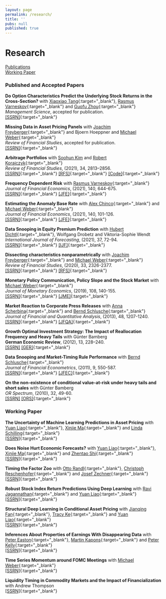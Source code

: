 ```yaml
---
layout: page
permalink: /research/
title: ''
pubs: null
published: true
---
```



<!-- Styles your button (this is a black square with white text) -->
<style>
  .back-to-top {
    background-color: #000000;
    color: #FFFFFF;
    opacity: 0;
    transition: opacity .6s ease-in-out;
    z-index: 999;
    position: fixed;
    right: 20px;
    bottom: 20px;
    width: 50px;
    height: 50px;
    box-sizing: border-box;
    border-radius: 0%;
  }

  a.back-to-top {
    font-weight: 1000;
    letter-spacing: 2px;
    font-size: 14px;
    text-transform: uppercase;
    text-align: center;
    line-height: 1.6;
    padding-left: 2px;
    padding-top: 14px;
  }

  .back-to-top:hover, .back-to-top:focus, .back-to-top:visited {
    color: #FFFFFF;
  }

  .back-to-top.show {
    opacity: 1;
  }
</style>

<!-- Adds the back to top link to your website -->
<a href="#" id="back-to-top" class="back-to-top" style="display: inline;">Top</a>

<!-- Fades in the button when you scroll down -->
<script>
  var link = document.getElementById("back-to-top");
  var amountScrolled = 250;

  window.addEventListener('scroll', function(e) {
      if ( window.pageYOffset > amountScrolled ) {
          link.classList.add('show');
      } else {
          link.className = 'back-to-top';
      }
  });  
<!-- Scrolls to Top -->
  link.addEventListener('click', function(e) {
      e.preventDefault();

      var distance = 0 - window.pageYOffset;
      var increments = distance/(500/16);
      function animateScroll() {
          window.scrollBy(0, increments);
          if (window.pageYOffset <= document.body.offsetTop) {
              clearInterval(runAnimation);
          }
      };
      // Loop the animation function
      var runAnimation = setInterval(animateScroll, 16);
  });
</script>


# Research

[Publications](#pubs) <br> [Working Paper](#wp)


### <a id="pubs"></a>Published and Accepted Papers ###

**Do Option Characteristics Predict the Underlying Stock Returns in the Cross-Section?**  with [Xiaoxiao Tang](https://sites.google.com/view/xiaoxiaotang-homepage){:target="_blank"}, [Rasmus Varneskov](https://sites.google.com/site/rasmusvarneskov/home){:target="_blank"} and [Guofu Zhou](http://apps.olin.wustl.edu/faculty/zhou/){:target="_blank"}   
_Management Science_, accepted for publication.     
[[SSRN]](https://papers.ssrn.com/sol3/papers.cfm?abstract_id=3795486){:target="_blank"}

**Missing Data in Asset Pricing Panels** with [Joachim Freyberger](https://sites.google.com/view/joachimfreyberger/home){:target="_blank"} and Bjoern Hoeppner and [Michael Weber](https://faculty.chicagobooth.edu/michael-weber/){:target="_blank"}      
_Review of Financial Studies_, accepted for publication.    
[[SSRN]](https://papers.ssrn.com/sol3/papers.cfm?abstract_id=3932438){:target="_blank"}

**Arbitrage Portfolios**  with [Soohun Kim](https://soohunkimi.github.io/myWebpage/) and [Robert Korajczyk](https://www.kellogg.northwestern.edu/faculty/directory/korajczyk_robert.aspx){:target="_blank"}  
_Review of Financial Studies_, (2021), 34, 2813–2856.  
[[SSRN]](https://papers.ssrn.com/sol3/papers.cfm?abstract_id=3263001){:target="_blank"}
[[RFS]](https://doi.org/10.1093/rfs/hhaa102){:target="_blank"}
[[Code]](https://github.com/aneuhierl/arbitrage-portfolios){:target="_blank"}

**Frequency Dependent Risk** 
with [Rasmus Varneskov](https://sites.google.com/site/rasmusvarneskov/home){:target="_blank"}  
_Journal of Financial Economics_, (2021), 140, 644-675.   
[[SSRN]](https://papers.ssrn.com/sol3/papers.cfm?abstract_id=3260167){:target="_blank"}
[[JFE]](https://doi.org/10.1016/j.jfineco.2021.01.007){:target="_blank"}

**Estimating the Anomaly Base Rate**  with [Alex Chinco](http://www.alexchinco.com/){:target="_blank"} and [Michael Weber](https://faculty.chicagobooth.edu/michael-weber/){:target="_blank"}  
_Journal of Financial Economics_, (2021), 140, 101-126.  
[[SSRN]](https://papers.ssrn.com/sol3/papers.cfm?abstract_id=3344499){:target="_blank"}
[[JFE]](https://doi.org/10.1016/j.jfineco.2020.12.003){:target="_blank"}

**Data Snooping in Equity Premium Prediction**  with [Hubert Dichtl](https://www.dichtl-research-consulting.de/?lang=en#home){:target="_blank"}, Wolfgang Drobetz and Viktoria-Sophie Wendt  
_International Journal of Forecasting_, (2021), 37, 72-94.    
[[SSRN]](https://papers.ssrn.com/sol3/papers.cfm?abstract_id=2972011){:target="_blank"}
[[IJF]](https://doi.org/10.1016/j.ijforecast.2020.03.002){:target="_blank"}

**Dissecting characteristics nonparametrically** with [Joachim Freyberger](https://sites.google.com/view/joachimfreyberger/home){:target="_blank"} and [Michael Weber](https://faculty.chicagobooth.edu/michael-weber/){:target="_blank"}  
_Review of Financial Studies_, (2020), 33, 2326-2377.  
[[SSRN]](https://papers.ssrn.com/sol3/papers.cfm?abstract_id=2820700){:target="_blank"} [[RFS]](https://doi.org/10.1093/rfs/hhz123){:target="_blank"}

**Monetary Policy Communication, Policy Slope and the Stock Market**  with [Michael Weber](https://faculty.chicagobooth.edu/michael-weber/){:target="_blank"}  
_Journal of Monetary Economics_, (2019), 108, 140-155.  
[[SSRN]](https://papers.ssrn.com/sol3/papers.cfm?abstract_id=2748290){:target="_blank"} [[JME]](https://doi.org/10.1016/j.jmoneco.2019.08.005){:target="_blank"}

**Market Reaction to Corporate Press Releases**   with [Anna Scherbina](http://people.brandeis.edu/~ascherbina/index.html){:target="_blank"} and [Bernd Schlusche](https://sites.google.com/site/schlusche/home){:target="_blank"}  
_Journal of Financial and Quantitative Analysis_, (2013), 48, 1207-1240.  
[[SSRN]](https://papers.ssrn.com/sol3/papers.cfm?abstract_id=1556532){:target="_blank"} [[JFQA]](https://doi.org/10.1017/S002210901300046X){:target="_blank"}

**Growth Optimal Investment Strategy: The Impact of Reallocation Frequency and Heavy Tails**  with Günter Bamberg  
__German Economic Review__, (2012), 13, 228–240.  
[[SSRN]]() [[GER]](https://doi.org/10.1111/j.1468-0475.2011.00553.x){:target="_blank"}

**Data Snooping and Market-Timing Rule Performance**  with [Bernd Schlusche](https://sites.google.com/site/schlusche/home){:target="_blank"}  
_Journal of Financial Econometrics_, (2011), 9, 550-587.  
[[SSRN]](https://papers.ssrn.com/sol3/papers.cfm?abstract_id=1343896){:target="_blank"} [[JFEC]](https://doi.org/10.1093/jjfinec/nbq032){:target="_blank"}

**On the non-existence of conditional value-at-risk under heavy tails and short sales**  with Günter Bamberg  
_OR Spectrum_, (2010), 32, 49-60.  
[[SSRN]]() [[ORS]](https://doi.org/10.1007/s00291-008-0138-3){:target="_blank"}


### <a id="wp"></a>Working Paper ###
**The Uncertainty of Machine Learning Predictions in Asset Pricing**  with [Yuan Liao](https://econweb.rutgers.edu/yl1114/){:target="_blank"}, [Xinjie Ma](https://xinjiema.super.site){:target="_blank"} and [Linda Schilling](https://sites.google.com/view/lindamarleneschilling/home){:target="_blank"}   
[[SSRN]](https://papers.ssrn.com/sol3/papers.cfm?abstract_id=5160731){:target="_blank"}

**Does Noise Hurt Economic Forecasts?**  with [Yuan Liao](https://econweb.rutgers.edu/yl1114/){:target="_blank"}, [Xinjie Ma](https://xinjiema.super.site){:target="_blank"} and [Zhentao Shi](http://zhentaoshi.github.io){:target="_blank"}   
[[SSRN]](https://papers.ssrn.com/sol3/papers.cfm?abstract_id=4659309){:target="_blank"}

**Timing the Factor Zoo**  with [Otto Randl](https://sites.google.com/site/ottorandl/){:target="_blank"}, [Christoph Reschenhofer](https://www.christophreschenhofer.com/home){:target="_blank"} and [Josef Zechner](https://www.vgsf.ac.at/faculty/vgsf-faculty/josef-zechner/){:target="_blank"}   
[[SSRN]](https://papers.ssrn.com/sol3/papers.cfm?abstract_id=4376898){:target="_blank"}

**Robust Stock Index Return Predictions Using Deep Learning**  with [Ravi Jagannathan](https://www.kellogg.northwestern.edu/faculty/directory/jagannathan_ravi.aspx){:target="_blank"} and [Yuan Liao](https://econweb.rutgers.edu/yl1114/){:target="_blank"}  
[[SSRN]]([https://www.ssrn.com](https://papers.ssrn.com/sol3/papers.cfm?abstract_id=4890466)){:target="_blank"}

**Structural Deep Learning in Conditional Asset Pricing**  with [Jianqing Fan](https://fan.princeton.edu){:target="_blank"}, [Tracy Ke](https://zke.fas.harvard.edu){:target="_blank"} and [Yuan Liao](https://econweb.rutgers.edu/yl1114/){:target="_blank"}  
[[SSRN]](https://papers.ssrn.com/sol3/papers.cfm?abstract_id=4117882){:target="_blank"}
  
**Inferences About Properties of Earnings With Disappearing Data**  with [Peter Easton](https://mendoza.nd.edu/mendoza-directory/profile/?slug=peter-easton){:target="_blank"}, [Martin Kapons](https://research.tilburguniversity.edu/en/persons/martin-kapons){:target="_blank"} and [Peter Kelly](https://sites.google.com/a/alumni.nd.edu/peter/research){:target="_blank"}  
[[SSRN]](https://papers.ssrn.com/sol3/papers.cfm?abstract_id=3040354){:target="_blank"}

**Time Series Momentum around FOMC Meetings**  with [Michael Weber](https://faculty.chicagobooth.edu/michael-weber/){:target="_blank"}  
[[SSRN]](https://papers.ssrn.com/sol3/papers.cfm?abstract_id=3030126){:target="_blank"}

**Liquidity Timing in Commodity Markets and the Impact of Financialization**  with Andrew Thompson  
[[SSRN]](https://papers.ssrn.com/sol3/papers.cfm?abstract_id=2682698){:target="_blank"}
